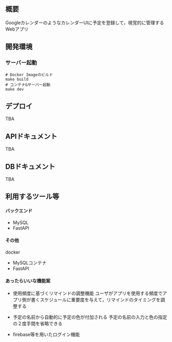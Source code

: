 ## 概要
GoogleカレンダーのようなカレンダーUIに予定を登録して，視覚的に管理するWebアプリ

## 開発環境
### サーバー起動
```
# Docker Imageのビルド
make build
# コンテナ&サーバー起動
make dev
```

## デプロイ
TBA
## APIドキュメント
TBA
## DBドキュメント
TBA
## 利用するツール等
#### バックエンド
- MySQL
- FastAPI

#### その他
docker
- MySQLコンテナ
- FastAPI

#### あったらいいな機能案
- 使用頻度に基づくリマインドの調整機能
ユーザがアプリを使用する頻度でアプリ側が書くスケジュールに重要度を与えて，リマインドのタイミングを調整する

- 予定の名前から自動的に予定の色が付加される
予定の名前の入力と色の指定の２度手間を省略できる

- firebase等を用いたログイン機能 
